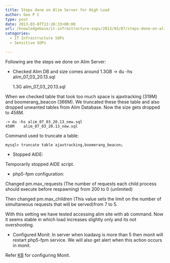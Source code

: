 ```yaml
---
title: Steps done on Alim Server for High Load
author: Geo P C
type: post
date: 2013-03-07T13:28:33+00:00
url: /knowledgebase/it-infrastructure-sops/2013/03/07/steps-done-on-alim-server-for-high-load/
categories:
  - IT Infrastructure SOPs
  - Sensitive SOPs

---
```

Following are the steps we done on Alim Server:

  * Checked Alim DB and size comes around 1.3GB 
    -> du -hs alim\_07\_03_20.13.sql
  
    1.3G alim\_07\_03_20.13.sql

When we checked table that took too much space is ajaxtracking (319M) and boomerang_beacon (366M). We truncated these these table and also dropped unwanted tables from Alim Database. Now the size gets dropped to 458M.

    -> du -hs alim_07_03_20.13_new.sql
    458M    alim_07_03_20.13_new.sql
    

Command used to truncate a table:

    mysql> truncate table ajaxtracking,boomerang_beacon;
    

  * Stopped AIDE:

Temporarily stopped AIDE script.

  * php5-fpm configuration:

Changed pm.max_requests (The number of requests each child process should execute before respawning) from 200 to 0 (unlimited)

Then changed pm.max_children (This value sets the limit on the number of simultaneous requests that will be served)from 7 to 5.

With this setting we have tested accessing alim site with ab command. Now it seems stable in which load increases slightly only and its not overshooting.

  * Configured Monit: 
    In server when loadavg is more than 5 then monit will restart php5-fpm service. We will also get alert when this action occurs in monit.

Refer [KB][1] for configuring Monit.

 [1]: https://www.netspective.com/knowledgebase/it-infrastructure-sops/2013/03/07/monit-installation-and-configuration/ "Monit Installation and Configuration"